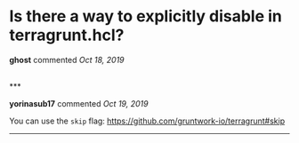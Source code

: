 # Is there a way to explicitly disable in terragrunt.hcl?

**ghost** commented *Oct 18, 2019*


<br />
***


**yorinasub17** commented *Oct 19, 2019*

You can use the `skip` flag: https://github.com/gruntwork-io/terragrunt#skip
***


